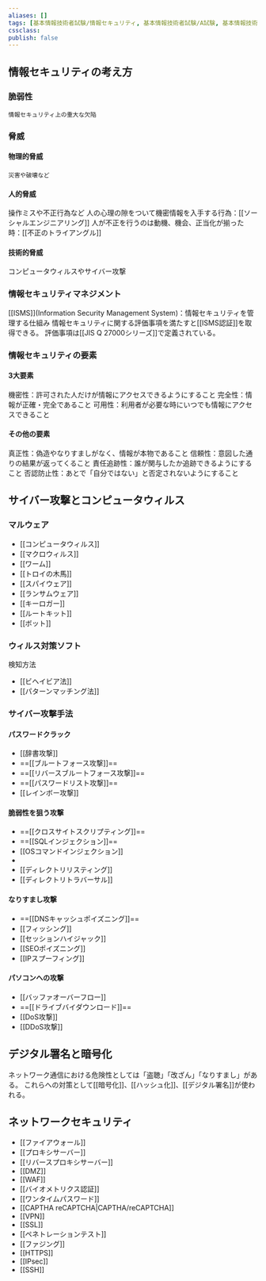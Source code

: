 ```yaml
---
aliases: []
tags: [基本情報技術者試験/情報セキュリティ, 基本情報技術者試験/A試験, 基本情報技術者試験/B試験]
cssclass:
publish: false
---
```


## 情報セキュリティの考え方
### 脆弱性
	情報セキュリティ上の重大な欠陥
### 脅威
#### 物理的脅威
	災害や破壊など
#### 人的脅威
操作ミスや不正行為など
人の心理の隙をついて機密情報を入手する行為：[[ソーシャルエンジニアリング]]
人が不正を行うのは動機、機会、正当化が揃った時：[[不正のトライアングル]]
#### 技術的脅威
コンピュータウィルスやサイバー攻撃
### 情報セキュリティマネジメント
[[ISMS]](Information Security Management System)：情報セキュリティを管理する仕組み
情報セキュリティに関する評価事項を満たすと[[ISMS認証]]を取得できる。
評価事項は[[JIS Q 27000シリーズ]]で定義されている。

### 情報セキュリティの要素
#### 3大要素
機密性：許可された人だけが情報にアクセスできるようにすること
完全性：情報が正確・完全であること
可用性：利用者が必要な時にいつでも情報にアクセスできること
#### その他の要素
真正性：偽造やなりすましがなく、情報が本物であること
信頼性：意図した通りの結果が返ってくること
責任追跡性：誰が関与したか追跡できるようにすること
否認防止性：あとで「自分ではない」と否定されないようにすること
## サイバー攻撃とコンピュータウィルス
### マルウェア
- [[コンピュータウィルス]]
- [[マクロウィルス]]
- [[ワーム]]
- [[トロイの木馬]]
- [[スパイウェア]]
- [[ランサムウェア]]
- [[キーロガー]]
- [[ルートキット]]
- [[ボット]]
### ウィルス対策ソフト
検知方法
- [[ビヘイビア法]]
- [[パターンマッチング法]]
### サイバー攻撃手法
#### パスワードクラック
- [[辞書攻撃]]
- ==[[ブルートフォース攻撃]]==
- ==[[リバースブルートフォース攻撃]]==
- ==[[パスワードリスト攻撃]]==
- [[レインボー攻撃]]
#### 脆弱性を狙う攻撃
- ==[[クロスサイトスクリプティング]]==
- ==[[SQLインジェクション]]==
- [[OSコマンドインジェクション]]
- 
- [[ディレクトリリスティング]]
- [[ディレクトリトラバーサル]]
#### なりすまし攻撃
- ==[[DNSキャッシュポイズニング]]==
- [[フィッシング]]
- [[セッションハイジャック]]
- [[SEOポイズニング]]
- [[IPスプーフィング]]
#### パソコンへの攻撃
- [[バッファオーバーフロー]]
- ==[[ドライブバイダウンロード]]==
- [[DoS攻撃]]
- [[DDoS攻撃]]　


## デジタル署名と暗号化
ネットワーク通信における危険性としては「盗聴」「改ざん」「なりすまし」がある。
これらへの対策として[[暗号化]]、[[ハッシュ化]]、[[デジタル署名]]が使われる。
## ネットワークセキュリティ
- [[ファイアウォール]]
- [[プロキシサーバー]]
- [[リバースプロキシサーバー]]
- [[DMZ]]
- [[WAF]]
- [[バイオメトリクス認証]]
- [[ワンタイムパスワード]]
- [[CAPTHA reCAPTCHA|CAPTHA/reCAPTCHA]]
- [[VPN]]
- [[SSL]]
- [[ペネトレーションテスト]]
- [[ファジング]]
- [[HTTPS]]
- [[IPsec]]
- [[SSH]]
